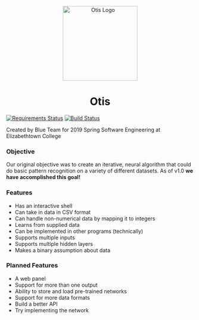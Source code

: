 <p align="center"><a target="_blank" rel="noopener noreferrer"><img width="200" src="https://i.imgur.com/vva7rFG.png" alt="Otis Logo"></a>
<br></p>
<h1 align="center"> Otis </h1>

[![Requirements Status](https://requires.io/github/etown-blue-team/Otis/requirements.svg?branch=master)](https://requires.io/github/etown-blue-team/Otis/requirements/?branch=master)
[![Build Status](https://travis-ci.org/etown-blue-team/Otis.svg?branch=cicd)](https://travis-ci.org/etown-blue-team/Otis)

Created by Blue Team for 2019 Spring Software Engineering at Elizabethtown College

### Objective
Our original objective was to create an iterative, neural algorithm that could do basic pattern recognition on a variety of different datasets. As of v1.0 **we have accomplished this goal!**

### Features
* Has an interactive shell
* Can take in data in CSV format
* Can handle non-numerical data by mapping it to integers
* Learns from supplied data
* Can be implemented in other programs (technically)
* Supports multiple inputs
* Supports multiple hidden layers
* Makes a binary assumption about data

### Planned Features
* A web panel
* Support for more than one output
* Ability to store and load pre-trained networks
* Support for more data formats
* Build a better API
* Try implementing the network

